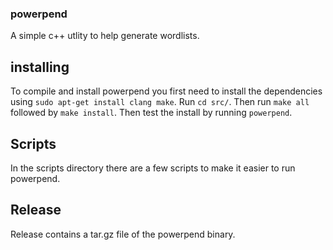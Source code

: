 ### powerpend
A simple c++ utlity to help generate wordlists.

## installing
To compile and install powerpend you first need to install the dependencies using `sudo apt-get install clang make`. Run `cd src/`.
Then run `make all` followed by `make install`.  Then test the install by running `powerpend`.

## Scripts
In the scripts directory there are a few scripts to make it easier to run powerpend.

## Release
Release contains a tar.gz file of the powerpend binary. 
